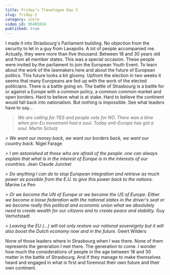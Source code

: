 ```yaml
---
title: Friday's Travelogue Day 2
slug: friday-2
category: intro
video_id: 95485034
published: true
---
```

I made it into Strasbourg's Parliament building. No objection from the security to let in a guy from Lavapolis. A lot of people accompanied me. Actually, they were more than five thousand. Between 18 and 30 years old and from all member states. This was a special occasion. These people were invited by the parliament to join the European Youth Event. To learn about the work of the lawmakers here and about the future of European politics. This future looks a bit gloomy. Upfront the election in two weeks it seems that many Europeans are fed up with the work of the elected politicians. There is a battle going on. The battle of Strasbourg is a battle for or against a Europe with a common policy, a common common market and open borders. Hard to believe what is at stake. Hard to believe the continent would fall back into nationalism. But nothing is impossible. See what leaders have to say…



>_We are calling for YES and people vote for NO. There was a time when pro-Eu movement had a soul. Today anti-Europe has got a soul._ Martin Schulz

_> We want our money back, we want our borders back, we want our country back._ Nigel Farage

_> I am astonished at those who are afraid of the people: one can always explain that what is in the interest of Europe is in the interests of our countries._ Jean Claude Juncker

_> Do anything I can do to stop European integration and retrieve as much power as possible from the E.U. to give this power back to the nations._ Marine Le Pen

_> Or we become the UN of Europe or we become the US of Europe. Either we become a loose federation with the national states in the driver's seat or we become really this political and economic union what we absolutely need to create wealth for our citizens and to create peace and stability._ Guy Verhofstadt

_> Leaving the EU (…) will not only restore our national sovereignty but it will also boost the Dutch economy now and in the future._ Geert Wilders


None of those leaders where in Strasbourg when I was there. None of them represents the generation I met there. The generation to come. I wonder how much the considerations of people in the age between 18 and 30 matter in the battle of Strasbourg. And if they manage to make themselves heard and engaged in what is first and foremost their own future and their own continent. 
